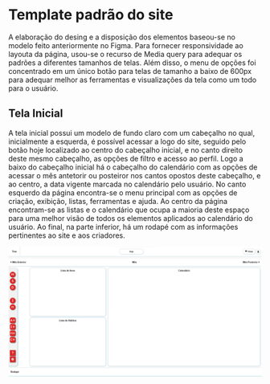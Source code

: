 # Template padrão do site

A elaboração do desing e a disposição dos elementos baseou-se no modelo feito anteriormente no Figma. Para fornecer responsividade ao layouta da página, usou-se o recurso de Media query para adequar os padrões a diferentes tamanhos de telas. Além disso, o menu de opções foi concentrado em um único botão para telas de tamanho a baixo de 600px para adequar melhor as ferramentas e visualizações da tela como um todo para o usuário.

## Tela Inicial

  A tela inicial possui um modelo de fundo claro com um cabeçalho no qual, inicialmente a esquerda, é possível acessar a logo do site, seguido pelo botão hoje localizado ao centro do cabeçalho inicial, e no canto direito deste mesmo cabeçalho, as opções de filtro e acesso ao perfil. Logo a baixo do cabeçalho inicial há o cabeçalho do calendário com as opções de acessar o mês antetorir ou posteiror nos cantos opostos deste cabeçalho, e ao centro, a data vigente marcada no calendário pelo usuário. No canto esquerdo da página encontra-se o menu principal com as opções de criação, exibição, listas, ferramentas e ajuda. Ao centro da página encontram-se as listas e o calendário que ocupa a maioria deste espaço para uma melhor visão de todos os elementos aplicados ao calendário do usuário. Ao final, na parte inferior, há um rodapé com as informações pertinentes ao site e aos criadores.
  
  <p align = "center">
  <img src = "img/Template-inicial.png" width="700px">
</p>
